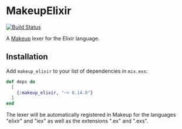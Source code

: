 # MakeupElixir
[![Build Status](https://travis-ci.org/tmbb/makeup_elixir.svg?branch=master)](https://travis-ci.org/tmbb/makeup_elixir)

A [Makeup](https://github.com/tmbb/makeup/) lexer for the Elixir language.

## Installation

Add `makeup_elixir` to your list of dependencies in `mix.exs`:

```elixir
def deps do
  [
    {:makeup_elixir, "~> 0.14.0"}
  ]
end
```

The lexer will be automatically registered in Makeup for
the languages "elixir" and "iex" as well as the extensions
".ex" and ".exs".
